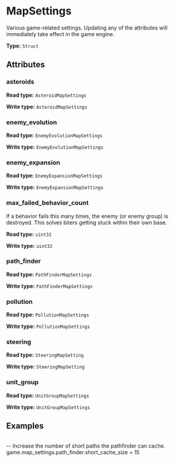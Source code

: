 # MapSettings

Various game-related settings. Updating any of the attributes will immediately take effect in the game engine.

**Type:** `Struct`

## Attributes

### asteroids

**Read type:** `AsteroidMapSettings`

**Write type:** `AsteroidMapSettings`

### enemy_evolution

**Read type:** `EnemyEvolutionMapSettings`

**Write type:** `EnemyEvolutionMapSettings`

### enemy_expansion

**Read type:** `EnemyExpansionMapSettings`

**Write type:** `EnemyExpansionMapSettings`

### max_failed_behavior_count

If a behavior fails this many times, the enemy (or enemy group) is destroyed. This solves biters getting stuck within their own base.

**Read type:** `uint32`

**Write type:** `uint32`

### path_finder

**Read type:** `PathFinderMapSettings`

**Write type:** `PathFinderMapSettings`

### pollution

**Read type:** `PollutionMapSettings`

**Write type:** `PollutionMapSettings`

### steering

**Read type:** `SteeringMapSetting`

**Write type:** `SteeringMapSetting`

### unit_group

**Read type:** `UnitGroupMapSettings`

**Write type:** `UnitGroupMapSettings`

## Examples

```
```
-- Increase the number of short paths the pathfinder can cache.
game.map_settings.path_finder.short_cache_size = 15
```
```


